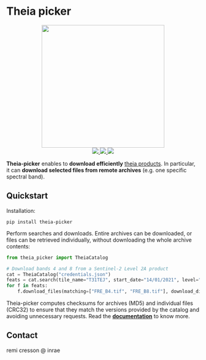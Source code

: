 # Theia picker

<p align="center">
<img src="doc/forklift.png" width="320px">
<br>
<a href="https://gitlab.irstea.fr/umr-tetis/theia-picker/-/releases">
<img src="https://gitlab.irstea.fr/umr-tetis/theia-picker/-/badges/release.svg">
</a>
<a href="https://gitlab.irstea.fr/umr-tetis/theia-picker/-/commits/main">
<img src="https://gitlab.irstea.fr/umr-tetis/theia-picker/badges/main/pipeline.svg">
</a>
<a href="LICENSE">
<img src="https://img.shields.io/badge/License-Apache%202.0-blue.svg">
</a>
</p>

**Theia-picker** enables to **download efficiently** 
[theia products](https://www.theia-land.fr/en/products/).
In particular, it can **download selected files from remote 
archives** (e.g. one specific spectral band).

## Quickstart

Installation:

```commandline
pip install theia-picker
```

Perform searches and downloads. Entire archives can be downloaded, or files can 
be retrieved individually, without downloading the whole archive contents:

```python
from theia_picker import TheiaCatalog

# Download bands 4 and 8 from a Sentinel-2 Level 2A product
cat = TheiaCatalog("credentials.json")
feats = cat.search(tile_name="T31TEJ", start_date="14/01/2021", level="LEVEL2A")
for f in feats:
    f.download_files(matching=["FRE_B4.tif", "FRE_B8.tif"], download_dir="/tmp")
```

Theia-picker computes checksums for archives (MD5) and individual files (CRC32) 
to ensure that they match the versions provided by the catalog and avoiding 
unnecessary requests. 
Read the **[documentation](https://umr-tetis.gitlab.irstea.page/theia-picker)** 
to know more.


## Contact

remi cresson @ inrae
